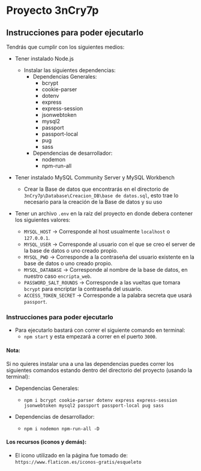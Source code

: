 # Proyecto 3nCry7p

## Instrucciones para poder ejecutarlo

Tendrás que cumplir con los siguientes medios:

- Tener instalado Node.js
    - Instalar las siguientes dependencias:
        - Dependencias Generales:
            - bcrypt
            - cookie-parser
            - dotenv
            - express
            - express-session
            - jsonwebtoken
            - mysql2
            - passport
            - passport-local
            - pug
            - sass
        - Dependencias de desarrollador:
            - nodemon
            - npm-run-all

- Tener instalado MySQL Community Server y MySQL Workbench
    - Crear la Base de datos que encontrarás en el directorio de `3nCry7p\Database\Creacion_DB\base de datos.sql`, esto trae lo necesario para la creación de la Base de datos y su uso

- Tener un archivo `.env` en la raíz del proyecto en donde debera contener los siguientes valores:
    - `MYSQL_HOST` → Corresponde al host usualmente `localhost` o  `127.0.0.1`.
    - `MYSQL_USER` → Corresponde al usuario con el que se creo el server de la base de datos o uno creado propio.
    - `MYSQL_PWD` → Corresponde a la contraseña del usuario existente en la base de datos o uno creado propio.
    - `MYSQL_DATABASE` → Corresponde al nombre de la base de datos, en nuestro caso `encripta_web`.
    - `PASSWORD_SALT_ROUNDS` → Corresponde a las vueltas que tomara `bcrypt` para encriptar la contraseña del usuario.
    - `ACCESS_TOKEN_SECRET` → Corresponde a la palabra secreta que usará `passport`.


### Instrucciones para poder ejecutarlo

- Para ejecutarlo bastará con correr el siguiente comando en terminal:
    - `npm start` y esta empezará a correr en el puerto `3000`.


#### Nota: 
Si no quieres instalar una a una las dependencias puedes correr los siguientes comandos estando dentro del directorio del proyecto (usando la terminal):

- Dependencias Generales:
    - `npm i bcrypt cookie-parser dotenv express express-session jsonwebtoken mysql2 passport passport-local pug sass`

- Dependencias de desarrollador:
    - `npm i nodemon npm-run-all -D`


#### Los recursos (iconos y demás):
- El icono utilizado en la página fue tomado de: `https://www.flaticon.es/iconos-gratis/esqueleto`